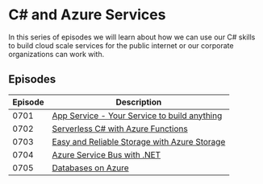 # C# and Azure Services

In this series of episodes we will learn about how we can use our C# skills to build cloud scale services for the public internet or our corporate organizations can work with.

## Episodes

| Episode | Description |
| --- | --- |
| 0701 | [App Service - Your Service to build anything](0701/README.md) |
| 0702 | [Serverless C# with Azure Functions](0702/README.md) |
| 0703 | [Easy and Reliable Storage with Azure Storage](0703/README.md) |
| 0704 | [Azure Service Bus with .NET](0704/README.md) |
| 0705 | [Databases on Azure](0705/README.md) |